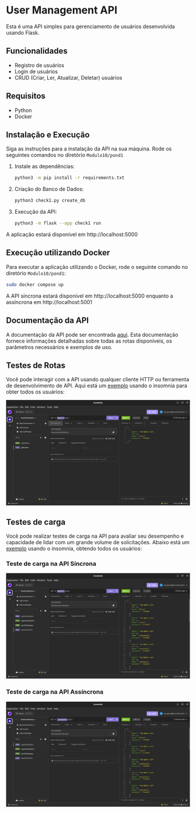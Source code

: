 # User Management API

Esta é uma API simples para gerenciamento de usuários desenvolvida usando Flask.

## Funcionalidades

- Registro de usuários
- Login de usuários
- CRUD (Criar, Ler, Atualizar, Deletar) usuários

## Requisitos

- Python
- Docker

## Instalação e Execução

Siga as instruções para a instalação da API na sua máquina. Rode os seguintes comandos no diretório `Modulo10/pond1`

1. Instale as dependências:

   ```bash
   python3 -m pip install -r requirements.txt
   ```

2. Criação do Banco de Dados:

   ```bash
   python3 check1.py create_db
   ```

3. Execução da API:
 
   ```bash
   python3 -m flask --app check1 run
   ```

A aplicação estará disponível em http://localhost:5000

## Execução utilizando Docker

Para executar a aplicação utilizando o Docker, rode o seguinte comando no diretório `Modulo10/pond1`:
   
   ```bash
   sudo docker compose up
   ```

A API síncrona estará disponível em http://localhost:5000 enquanto a assíncrona em http://localhost:5001

## Documentação da API

A documentação da API pode ser encontrada [aqui](./swagger.yaml). Esta documentação fornece informações detalhadas sobre todas as rotas disponíveis, os parâmetros necessários e exemplos de uso.

## Testes de Rotas

Você pode interagir com a API usando qualquer cliente HTTP ou ferramenta de desenvolvimento de API. Aqui está um [exemplo](Insomnia.yaml) usando o insomnia para obter todos os usuários:

![insomnia](./imgs/InsomniaRoutes.png)

## Testes de carga

Você pode realizar testes de carga na API para avaliar seu desempenho e capacidade de lidar com um grande volume de solicitações. Abaixo está um [exemplo](Insomnia.yaml) usando o insomnia, obtendo todos os usuários:

### Teste de carga na API Síncrona
![insomnia sincrona](./imgs/InsomniaSync.png)

### Teste de carga na API Assíncrona
![insomnia assincrona](./imgs/InsomniaAsync.png)